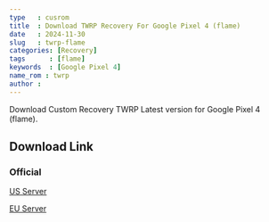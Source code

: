 ```yaml
---
type   : cusrom
title  : Download TWRP Recovery For Google Pixel 4 (flame)
date   : 2024-11-30
slug   : twrp-flame
categories: [Recovery]
tags      : [flame]
keywords  : [Google Pixel 4]
name_rom : twrp
author :
---
```


Download Custom Recovery TWRP Latest version for Google Pixel 4 (flame).



## Download Link
### Official
[US Server](https://dl.twrp.me/flame)

[EU Server](https://eu.dl.twrp.me/flame)


